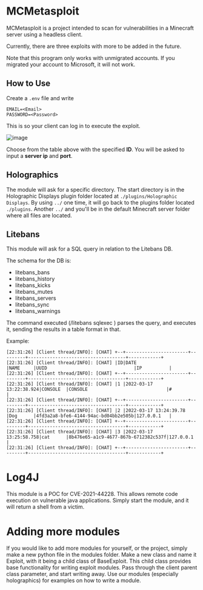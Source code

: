 # MCMetasploit

MCMetasploit is a project intended to scan for vulnerabilities in a Minecraft server using a headless client.

Currently, there are three exploits with more to be added in the future.

Note that this program only works with unmigrated accounts. If you migrated your account to Microsoft, it will not work.

## How to Use

Create a ``.env`` file and write
```
EMAIL=<Email>
PASSWORD=<Password>
```
This is so your client can log in to execute the exploit.

![image](https://user-images.githubusercontent.com/71950247/160255222-2dc73f09-67e6-435f-8e1d-d35e7c2e9297.png)

Choose from the table above with the specified **ID**. You will be asked to input a **server ip** and **port**.

## Holographics

The module will ask for a specific directory. The start directory is in the Holographic Displays plugin folder located at ``./plugins/Holographic Displays``. By using ``../`` one time, it will go back to the plugins folder located ``./plugins``. Another ``../`` and you'll be in the default Minecraft server folder where all files are located.

## Litebans

This module will ask for a SQL query in relation to the Litebans DB.

The schema for the DB is:
- litebans_bans
- litebans_history
- litebans_kicks
- litebans_mutes
- litebans_servers
- litebans_sync
- litebans_warnings

The command executed (/litebans sqlexec <query>) parses the query, and executes it, sending the results in a table format in that.

Example:
```
[22:31:26] [Client thread/INFO]: [CHAT] +--+-----------------------+---------+------------------------------------+------------+
[22:31:26] [Client thread/INFO]: [CHAT] |ID|DATE                   |NAME     |UUID                                |IP          |
[22:31:26] [Client thread/INFO]: [CHAT] +--+-----------------------+---------+------------------------------------+------------+
[22:31:26] [Client thread/INFO]: [CHAT] |1 |2022-03-17 13:22:38.924|CONSOLE  |CONSOLE                             |#           |
[22:31:26] [Client thread/INFO]: [CHAT] +--+-----------------------+---------+------------------------------------+------------+
[22:31:26] [Client thread/INFO]: [CHAT] |2 |2022-03-17 13:24:39.78 |Dog      |4fd3a2a8-bfe6-4144-94ac-bd04bb2e505b|127.0.0.1   |
[22:31:26] [Client thread/INFO]: [CHAT] +--+-----------------------+---------+------------------------------------+------------+
[22:31:26] [Client thread/INFO]: [CHAT] |3 |2022-03-17 13:25:58.758|cat      |8b476e65-a1c9-4677-867b-6712382c537f|127.0.0.1   |
[22:31:26] [Client thread/INFO]: [CHAT] +--+-----------------------+---------+------------------------------------+------------+
```

# Log4J

This module is a POC for CVE-2021-44228. This allows remote code execution on vulnerable java applications. Simply start the module, and it will return a shell from a victim.

# Adding more modules

If you would like to add more modules for yourself, or the project, simply make a new python file in the modules folder. Make a new class and name it Exploit, with it being a child class of BaseExploit. This child class provides base functionality for writing exploit modules. Pass through the client parent class parameter, and start writing away. Use our modules (especially holographics) for examples on how to write a module.
